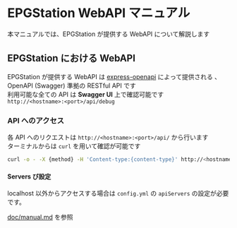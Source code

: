 # EPGStation WebAPI マニュアル

本マニュアルでは、EPGStation が提供する WebAPI について解説します

## EPGStation における WebAPI

EPGStation が提供する WebAPI は [express-openapi](https://www.npmjs.com/package/express-openapi) によって提供される
、OpenAPI (Swagger) 準拠の RESTful API です  
利用可能な全ての API は **Swagger UI** 上で確認可能です  
`http://<hostname>:<port>/api/debug`

### API へのアクセス

各 API へのリクエストは `http://<hostname>:<port>/api/` から行います  
ターミナルからは `curl` を用いて確認が可能です

```bash
curl -o - -X {method} -H 'Content-type:{content-type}' http://<hostname>:<port>/api/{api-path}
```

#### Servers び設定

localhost 以外からアクセスする場合は `config.yml` の `apiServers` の設定が必要です。

[doc/manual.md](conf-manual.md#apiservers) を参照
